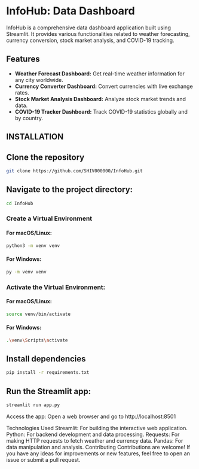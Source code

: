 # InfoHub: Data Dashboard

InfoHub is a comprehensive data dashboard application built using Streamlit. It provides various functionalities related to weather forecasting, currency conversion, stock market analysis, and COVID-19 tracking.

## Features

- **Weather Forecast Dashboard:** Get real-time weather information for any city worldwide.
- **Currency Converter Dashboard:** Convert currencies with live exchange rates.
- **Stock Market Analysis Dashboard:** Analyze stock market trends and data.
- **COVID-19 Tracker Dashboard:** Track COVID-19 statistics globally and by country.

## INSTALLATION

## Clone the repository

```bash
git clone https://github.com/SHIV000000/InfoHub.git
```

## Navigate to the project directory:

```bash
cd InfoHub
```
### Create a Virtual Environment

#### For macOS/Linux:

```bash
python3 -m venv venv
```

#### For Windows:

```bash
py -m venv venv
```

### Activate the Virtual Environment:

#### For macOS/Linux:

```bash
source venv/bin/activate
 ```

#### For Windows:

```bash
.\venv\Scripts\activate
```
## Install dependencies

```bash
pip install -r requirements.txt
```
## Run the Streamlit app:

```bash
streamlit run app.py
```
Access the app:
Open a web browser and go to http://localhost:8501

Technologies Used
Streamlit: For building the interactive web application.
Python: For backend development and data processing.
Requests: For making HTTP requests to fetch weather and currency data.
Pandas: For data manipulation and analysis.
Contributing
Contributions are welcome! If you have any ideas for improvements or new features, feel free to open an issue or submit a pull request.
